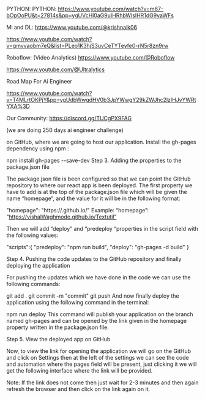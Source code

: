 PYTHON:
PYTHON:
https://www.youtube.com/watch?v=m67-bOpOoPU&t=27814s&pp=ygUVcHl0aG9uIHRhbWlsIHR1dG9yaWFs


Ml and DL:
https://www.youtube.com/@krishnaik06


https://www.youtube.com/watch?v=gmvvaobm7eQ&list=PLeo1K3hjS3uvCeTYTeyfe0-rN5r8zn9rw


Roboflow: (Video Analytics)
https://www.youtube.com/@Roboflow


https://www.youtube.com/@Ultralytics


Road Map For Ai Engineer


https://www.youtube.com/watch?v=T4MLrtOKPjY&pp=ygUdbWwgdHV0b3JpYWwgY29kZWJhc2lzIHJvYWRtYXA%3D

Our Community:
https://discord.gg/TUCgPX9FAG

(we are doing 250 days ai engineer challenge)



on GitHub, where we are going to host our application. Install the gh-pages dependency using npm :

npm install gh-pages --save-dev
Step 3. Adding the properties to the package.json file


The package.json file is been configured so that we can point the GitHub repository to where our react app is been deployed. The first property we have to add is at the top of the package.json file which will be given the name “homepage“, and the value for it will be in the following format:

"homepage": "https://<Username>.github.io/<Repository-name>"
Example: “homepage”: “https://vishalWaghmode.github.io/Textutil”

Then we will add “deploy” and “predeploy “properties in the script field with the following values:

"scripts":{
    "predeploy": "npm run build",
    "deploy": "gh-pages -d build" 
}   

 

Step 4. Pushing the code updates to the GitHub repository and finally deploying the application

For pushing the updates which we have done in the code we can use the following commands:

git add .
git commit -m "commit"
git push
And now finally deploy the application using the following command in the terminal:

npm run deploy
This command will publish your application on the branch named gh-pages and can be opened by the link given in the homepage property written in the package.json file.

Step 5. View the deployed app on GitHub

Now, to view the link for opening the application we will go on the GitHub and click on Settings then at the left of the settings we can see the code and automation where the pages field will be present, just clicking it we will get the following interface where the link will be provided.


Note: If the link does not come then just wait for 2-3 minutes and then again refresh the browser and then click on the link again on it.

